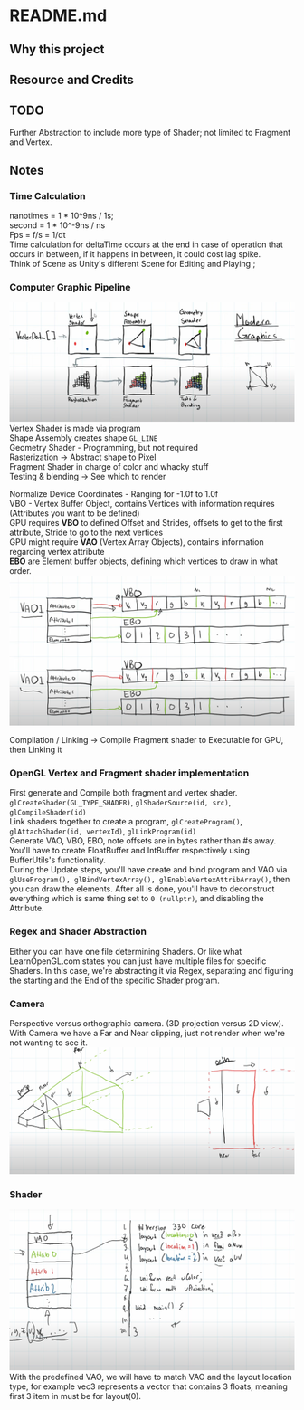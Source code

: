 # README.md

## Why this project

## Resource and Credits

## TODO
Further Abstraction to include more type of Shader; not limited to Fragment and Vertex.

## Notes
### Time Calculation
nanotimes = 1 * 10^9ns / 1s; \
second = 1 * 10^-9ns / ns\
Fps = f/s = 1/dt\
Time calculation for deltaTime occurs at the end in case of operation that occurs in between, if 
it happens in between, it could cost lag spike. \
Think of Scene as Unity's different Scene for Editing and Playing ;

### Computer Graphic Pipeline
![img.png](assets/imageREADME/graphicPipeline.png)
Vertex Shader is made via program \
Shape Assembly creates shape `GL_LINE` \
Geometry Shader - Programming, but not required \
Rasterization -> Abstract shape to Pixel \
Fragment Shader in charge of color and whacky stuff \
Testing & blending -> See which to render 

Normalize Device Coordinates - Ranging for -1.0f to 1.0f \
VBO - Vertex Buffer Object, contains Vertices with information requires (Attributes you want to be defined) \
GPU requires __VBO__ to defined Offset and Strides, offsets to get to the first attribute, Stride to go to the next vertices \
GPU might require __VAO__ (Vertex Array Objects), contains information regarding vertex attribute \
__EBO__ are Element buffer objects, defining which vertices to draw in what order.
![img.png](assets/imageREADME/vaovboebo.png)

Compilation / Linking -> Compile Fragment shader to Executable for GPU, then Linking it 

### OpenGL Vertex and Fragment shader implementation
First generate and Compile both fragment and vertex shader.
`glCreateShader(GL_TYPE_SHADER)`, `glShaderSource(id, src)`, `glCompileShader(id)` \
Link shaders together to create a program, `glCreateProgram()`, `glAttachShader(id, vertexId)`, `glLinkProgram(id)` \
Generate VAO, VBO, EBO, note offsets are in bytes rather than #s away. You'll have to create FloatBuffer and 
IntBuffer respectively using BufferUtils's functionality. \
During the Update steps, you'll have create and bind program and VAO via `glUseProgram(), glBindVertexArray(), glEnableVertexAttribArray()`, then you can 
draw the elements. After all is done, you'll have to deconstruct everything which is same thing set to `0 (nullptr)`, and disabling the Attribute.

### Regex and Shader Abstraction
Either you can have one file determining Shaders. Or like what LearnOpenGL.com
states you can just have multiple files for specific Shaders. In this case, we're abstracting it via 
Regex, separating and figuring the starting and the End of the specific Shader program.

### Camera
Perspective versus orthographic camera. (3D projection versus 2D view). \
With Camera we have a Far and Near clipping, just not render when we're not wanting to see it.
![img.png](assets/imageREADME/cameraType.png)

### Shader
![img.png](assets/imageREADME/glslShader.png)
With the predefined VAO, we will have to match VAO and the layout location type, for example
vec3 represents a vector that contains 3 floats, meaning first 3 item in must be for layout(0).


